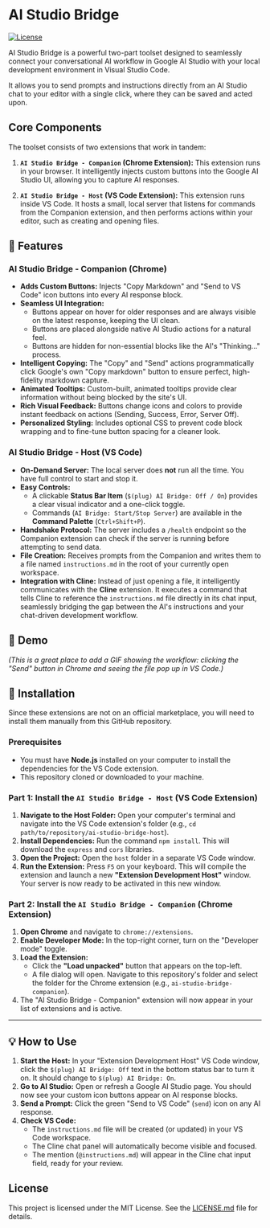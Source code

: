 
# AI Studio Bridge

[![License](https://img.shields.io/badge/License-Apache_2.0-blue.svg)](https://opensource.org/licenses/LICENSE-2.0)

AI Studio Bridge is a powerful two-part toolset designed to seamlessly connect your conversational AI workflow in Google AI Studio with your local development environment in Visual Studio Code.

It allows you to send prompts and instructions directly from an AI Studio chat to your editor with a single click, where they can be saved and acted upon.

## Core Components

The toolset consists of two extensions that work in tandem:

1.  **`AI Studio Bridge - Companion` (Chrome Extension):** This extension runs in your browser. It intelligently injects custom buttons into the Google AI Studio UI, allowing you to capture AI responses.

2.  **`AI Studio Bridge - Host` (VS Code Extension):** This extension runs inside VS Code. It hosts a small, local server that listens for commands from the Companion extension, and then performs actions within your editor, such as creating and opening files.

## 🚀 Features

### AI Studio Bridge - Companion (Chrome)

*   **Adds Custom Buttons:** Injects "Copy Markdown" and "Send to VS Code" icon buttons into every AI response block.
*   **Seamless UI Integration:**
    *   Buttons appear on hover for older responses and are always visible on the latest response, keeping the UI clean.
    *   Buttons are placed alongside native AI Studio actions for a natural feel.
    *   Buttons are hidden for non-essential blocks like the AI's "Thinking..." process.
*   **Intelligent Copying:** The "Copy" and "Send" actions programmatically click Google's own "Copy markdown" button to ensure perfect, high-fidelity markdown capture.
*   **Animated Tooltips:** Custom-built, animated tooltips provide clear information without being blocked by the site's UI.
*   **Rich Visual Feedback:** Buttons change icons and colors to provide instant feedback on actions (Sending, Success, Error, Server Off).
*   **Personalized Styling:** Includes optional CSS to prevent code block wrapping and to fine-tune button spacing for a cleaner look.

### AI Studio Bridge - Host (VS Code)

*   **On-Demand Server:** The local server does **not** run all the time. You have full control to start and stop it.
*   **Easy Controls:**
    *   A clickable **Status Bar Item** (`$(plug) AI Bridge: Off / On`) provides a clear visual indicator and a one-click toggle.
    *   Commands (`AI Bridge: Start/Stop Server`) are available in the **Command Palette** (`Ctrl+Shift+P`).
*   **Handshake Protocol:** The server includes a `/health` endpoint so the Companion extension can check if the server is running before attempting to send data.
*   **File Creation:** Receives prompts from the Companion and writes them to a file named `instructions.md` in the root of your currently open workspace.
*   **Integration with Cline:** Instead of just opening a file, it intelligently communicates with the **Cline** extension. It executes a command that tells Cline to reference the `instructions.md` file directly in its chat input, seamlessly bridging the gap between the AI's instructions and your chat-driven development workflow.

## 📸 Demo

*(This is a great place to add a GIF showing the workflow: clicking the "Send" button in Chrome and seeing the file pop up in VS Code.)*

## 🔧 Installation

Since these extensions are not on an official marketplace, you will need to install them manually from this GitHub repository.

### Prerequisites

*   You must have **Node.js** installed on your computer to install the dependencies for the VS Code extension.
*   This repository cloned or downloaded to your machine.

### Part 1: Install the `AI Studio Bridge - Host` (VS Code Extension)

1.  **Navigate to the Host Folder:** Open your computer's terminal and navigate into the VS Code extension's folder (e.g., `cd path/to/repository/ai-studio-bridge-host`).
2.  **Install Dependencies:** Run the command `npm install`. This will download the `express` and `cors` libraries.
3.  **Open the Project:** Open the `host` folder in a separate VS Code window.
4.  **Run the Extension:** Press `F5` on your keyboard. This will compile the extension and launch a new **"Extension Development Host"** window. Your server is now ready to be activated in this new window.

### Part 2: Install the `AI Studio Bridge - Companion` (Chrome Extension)

1.  **Open Chrome** and navigate to `chrome://extensions`.
2.  **Enable Developer Mode:** In the top-right corner, turn on the "Developer mode" toggle.
3.  **Load the Extension:**
    *   Click the **"Load unpacked"** button that appears on the top-left.
    *   A file dialog will open. Navigate to this repository's folder and select the folder for the Chrome extension (e.g., `ai-studio-bridge-companion`).
4.  The "AI Studio Bridge - Companion" extension will now appear in your list of extensions and is active.

---

## 💡 How to Use

1.  **Start the Host:** In your "Extension Development Host" VS Code window, click the `$(plug) AI Bridge: Off` text in the bottom status bar to turn it on. It should change to `$(plug) AI Bridge: On`.
2.  **Go to AI Studio:** Open or refresh a Google AI Studio page. You should now see your custom icon buttons appear on AI response blocks.
3.  **Send a Prompt:** Click the green "Send to VS Code" (`send`) icon on any AI response.
4.  **Check VS Code:**
    *   The `instructions.md` file will be created (or updated) in your VS Code workspace.
    *   The Cline chat panel will automatically become visible and focused.
    *   The mention (`@instructions.md`) will appear in the Cline chat input field, ready for your review.

## License

This project is licensed under the MIT License. See the [LICENSE.md](LICENSE.md) file for details.